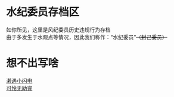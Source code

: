 # 水纪委员存档区
如你所见，这里是风纪委员历史违规行为存档<br>
由于多发生于水观点等情况，因此我们称作：“水纪委员”~~（封己委员）~~

# 想不出写啥
[濑遇小闪电](https://qg46.github.io/bilibili/waterjudge/1)<br>
[可怜无助睿](https://qg46.github.io/bilibili/waterjudge/2)
